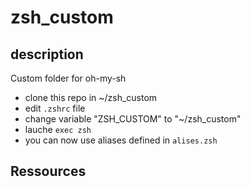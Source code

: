 # zsh_custom

## description

Custom folder for oh-my-sh

- clone this repo in ~/zsh_custom
- edit ```.zshrc``` file
- change variable "ZSH_CUSTOM" to "~/zsh_custom"
- lauche ```exec zsh```
- you can now use aliases defined in ```alises.zsh``` 


## Ressources


